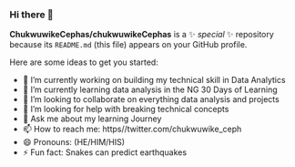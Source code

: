 ### Hi there 👋

**ChukwuwikeCephas/chukwuwikeCephas** is a ✨ _special_ ✨ repository because its `README.md` (this file) appears on your GitHub profile.

Here are some ideas to get you started:

- 🔭 I’m currently working on building my technical skill in Data Analytics
- 🌱 I’m currently learning data analysis in the NG 30 Days of Learning 
- 👯 I’m looking to collaborate on everything data analysis and projects
- 🤔 I’m looking for help with breaking technical concepts
- 💬 Ask me about my learning Journey
- 📫 How to reach me: https//twitter.com/chukwuwike_ceph
- 😄 Pronouns: (HE/HIM/HIS)
- ⚡ Fun fact: Snakes can predict earthquakes

